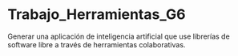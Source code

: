 # Trabajo_Herramientas_G6
Generar una aplicación de inteligencia artificial que use librerías de software libre a través de herramientas colaborativas.
